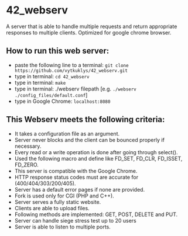 # 42_webserv

A server that is able to handle multiple requests and return appropriate responses to multiple clients. Optimized for google chrome browser.

## How to run this web server:

- paste the following line to a terminal: ```git clone https://github.com/vytkuklys/42_webserv.git```
- type in terminal: ```cd 42_webserv```
- type in terminal: ```make ```
- type in terminal: ./webserv filepath [e.g. ```./webserv ./config_files/default.conf```]
- type in Google Chrome: ```localhost:8080```

## This Webserv meets the following criteria:
- It takes a configuration file as an argument.
- Server never blocks and the client can be bounced properly if necessary.
- Every read or a write operation is done after going through select().
- Used the following macro and define like FD_SET, FD_CLR, FD_ISSET, FD_ZERO.
- This server is compatible with the Google Chrome.
- HTTP response status codes must are accurate for (400/404/303/200/405).
- Server has a default error pages if none are provided.
- Fork is used only for CGI (PHP and C++).
- Server serves a fully static website.
- Clients are able to upload files.
- Following methods are implemented: GET, POST, DELETE  and PUT.
- Server can handle siege stress test up to 20 users
- Server is able to listen to multiple ports.
